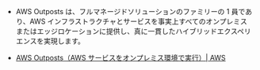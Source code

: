 - AWS Outposts は、フルマネージドソリューションのファミリーの 1 員であり、AWS インフラストラクチャとサービスを事実上すべてのオンプレミスまたはエッジロケーションに提供し、真に一貫したハイブリッドエクスペリエンスを実現します。

- [AWS Outposts（AWS サービスをオンプレミス環境で実行）| AWS](https://aws.amazon.com/jp/outposts/)